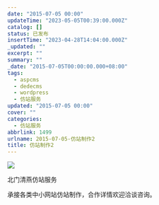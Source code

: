 ```yaml
---
date: "2015-07-05 00:00"
updateTime: "2023-05-05T00:39:00.000Z"
catalog: []
status: 已发布
insertTime: "2023-04-28T14:04:00.000Z"
_updated: ""
excerpt: ""
summary: ""
_date: "2015-07-05T00:00:00.000+08:00"
tags:
  - aspcms
  - dedecms
  - wordpress
  - 仿站服务
updated: "2015-07-05 00:00"
cover: ""
categories:
  - 仿站服务
abbrlink: 1499
urlname: 2015-07-05-仿站制作2
title: 仿站制作2
---
```


![](https://image.bmqy.net/upload/FoQe-IQsU4di9EASQdTEAigP5z7k.jpg)

北门清燕仿站服务

承接各类中小网站仿站制作，合作详情欢迎洽谈咨询。

